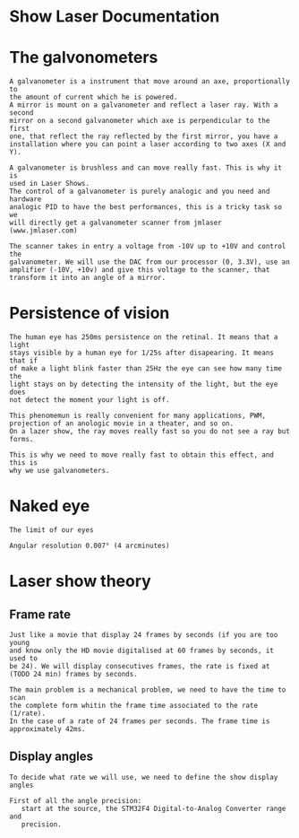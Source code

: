 Show Laser Documentation
=============================================================================

# The galvonometers

    A galvanometer is a instrument that move around an axe, proportionally to
    the amount of current which he is powered.
    A mirror is mount on a galvanometer and reflect a laser ray. With a second
    mirror on a second galvanometer which axe is perpendicular to the first
    one, that reflect the ray reflected by the first mirror, you have a
    installation where you can point a laser according to two axes (X and Y).

    A galvanometer is brushless and can move really fast. This is why it is
    used in Laser Shows.
    The control of a galvanometer is purely analogic and you need and hardware
    analogic PID to have the best performances, this is a tricky task so we
    will directly get a galvanometer scanner from jmlaser (www.jmlaser.com)

    The scanner takes in entry a voltage from -10V up to +10V and control the
    galvanometer. We will use the DAC from our processor (0, 3.3V), use an
    amplifier (-10V, +10v) and give this voltage to the scanner, that
    transform it into an angle of a mirror.

# Persistence of vision

    The human eye has 250ms persistence on the retinal. It means that a light
    stays visible by a human eye for 1/25s after disapearing. It means that if
    of make a light blink faster than 25Hz the eye can see how many time the
    light stays on by detecting the intensity of the light, but the eye does
    not detect the moment your light is off.

    This phenomemun is really convenient for many applications, PWM,
    projection of an anologic movie in a theater, and so on.
    On a lazer show, the ray moves really fast so you do not see a ray but
    forms.

    This is why we need to move really fast to obtain this effect, and this is
    why we use galvanometers.

# Naked eye

    The limit of our eyes

    Angular resolution 0.007° (4 arcminutes)

# Laser show theory
## Frame rate
    Just like a movie that display 24 frames by seconds (if you are too young
    and know only the HD movie digitalised at 60 frames by seconds, it used to
    be 24). We will display consecutives frames, the rate is fixed at
    (TODO 24 min) frames by seconds.

    The main problem is a mechanical problem, we need to have the time to scan
    the complete form whitin the frame time associated to the rate (1/rate).
    In the case of a rate of 24 frames per seconds. The frame time is
    approximately 42ms.

## Display angles
    To decide what rate we will use, we need to define the show display angles

    First of all the angle precision:
       start at the source, the STM32F4 Digital-to-Analog Converter range and
       precision.




